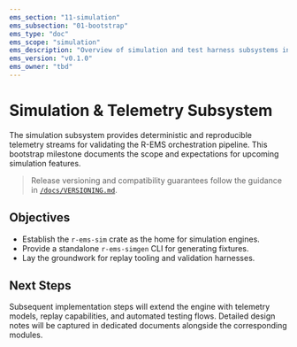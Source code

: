 ```yaml
---
ems_section: "11-simulation"
ems_subsection: "01-bootstrap"
ems_type: "doc"
ems_scope: "simulation"
ems_description: "Overview of simulation and test harness subsystems in R-EMS."
ems_version: "v0.1.0"
ems_owner: "tbd"
---
```


# Simulation & Telemetry Subsystem

The simulation subsystem provides deterministic and reproducible telemetry
streams for validating the R-EMS orchestration pipeline. This bootstrap
milestone documents the scope and expectations for upcoming simulation
features.

> Release versioning and compatibility guarantees follow the guidance in
> [`/docs/VERSIONING.md`](./VERSIONING.md).

## Objectives

- Establish the `r-ems-sim` crate as the home for simulation engines.
- Provide a standalone `r-ems-simgen` CLI for generating fixtures.
- Lay the groundwork for replay tooling and validation harnesses.

## Next Steps

Subsequent implementation steps will extend the engine with telemetry models,
replay capabilities, and automated testing flows. Detailed design notes will be
captured in dedicated documents alongside the corresponding modules.
